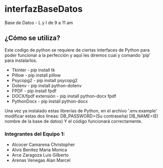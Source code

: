# interfazBaseDatos
Base de Datos - L y I de 9 a 11 am

## ¿Cómo se utiliza?

Este codigo de python se requiere de ciertas interfaces de Python para poder funcionar a la perfección y aquí les diremos cual y comando 'pip' para instalarlos.

- Tkinter - pip install tk
- Pillow - pip install pillow
- Psycopg2 - pip install psycopg2
- Dotenv - pip install python-dotenv
- FPDF - pip install fpdf
- DOCX/fpdf extensión - pip install python-docx fpdf
- PythonDocx - pip install python-docx

Una vez ya instalado estas librerías de Python, en el archivo '.env.example' modificar estas dos líneas:
DB_PASSWORD=(Su contraseña)
DB_NAME=(El nombre de la base de datos)
Y el código funcionará correctamente.

### Integrantes del Equipo 1:

- Alcocer Camarena Christopher
- Alvis Benitez Maria Monica
- Arce Zaragoza Luis Gilberto
- Arenas Venegas Alan Marcel
